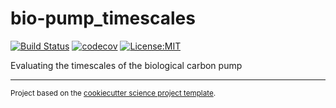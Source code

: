 bio-pump_timescales
==============================
[![Build Status](https://travis-ci.com/gmacgilchrist/bio-pump_timescales.svg?branch=master)](https://travis-ci.com/gmacgilchrist/bio-pump_timescales)
[![codecov](https://codecov.io/gh/gmacgilchrist/bio-pump_timescales/branch/master/graph/badge.svg)](https://codecov.io/gh/gmacgilchrist/bio-pump_timescales)
[![License:MIT](https://img.shields.io/badge/License-MIT-lightgray.svg?style=flt-square)](https://opensource.org/licenses/MIT)

Evaluating the timescales of the biological carbon pump

--------

<p><small>Project based on the <a target="_blank" href="https://github.com/jbusecke/cookiecutter-science-project">cookiecutter science project template</a>.</small></p>
